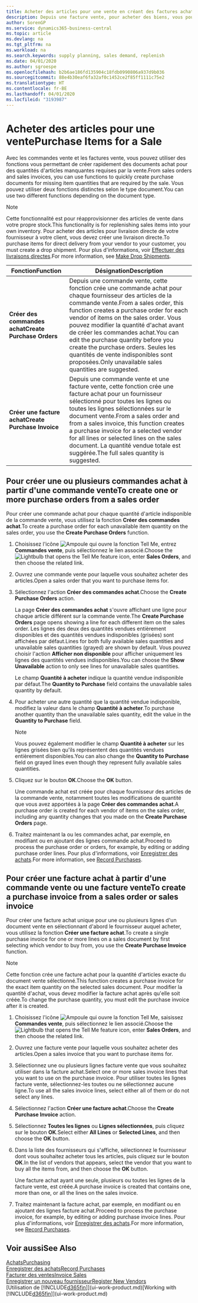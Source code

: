 ```yaml
---
title: Acheter des articles pour une vente en créant des factures achat | Microsoft Docs
description: Depuis une facture vente, pour acheter des biens, vous pouvez créer une facture achat pour un fournisseur.
author: SorenGP
ms.service: dynamics365-business-central
ms.topic: article
ms.devlang: na
ms.tgt_pltfrm: na
ms.workload: na
ms.search.keywords: supply planning, sales demand, replenish
ms.date: 04/01/2020
ms.author: sgroespe
ms.openlocfilehash: b2b6ae186fd135904c18fdb0990806a937d9b036
ms.sourcegitcommit: 88e4b30eaf6fa32af0c1452ce2f85ff1111c75e2
ms.translationtype: HT
ms.contentlocale: fr-BE
ms.lasthandoff: 04/01/2020
ms.locfileid: "3193987"
---
```

# <a name="purchase-items-for-a-sale"></a><span data-ttu-id="d2d83-103">Acheter des articles pour une vente</span><span class="sxs-lookup"><span data-stu-id="d2d83-103">Purchase Items for a Sale</span></span>
<span data-ttu-id="d2d83-104">Avec les commandes vente et les factures vente, vous pouvez utiliser des fonctions vous permettant de créer rapidement des documents achat pour des quantités d'articles manquantes requises par la vente.</span><span class="sxs-lookup"><span data-stu-id="d2d83-104">From sales orders and sales invoices, you can use functions to quickly create purchase documents for missing item quantities that are required by the sale.</span></span> <span data-ttu-id="d2d83-105">Vous pouvez utiliser deux fonctions distinctes selon le type document.</span><span class="sxs-lookup"><span data-stu-id="d2d83-105">You can use two different functions depending on the document type.</span></span>

> [!Note]
> <span data-ttu-id="d2d83-106">Cette fonctionnalité est pour réapprovisionner des articles de vente dans votre propre stock.</span><span class="sxs-lookup"><span data-stu-id="d2d83-106">This functionality is for replenishing sales items into your own inventory.</span></span> <span data-ttu-id="d2d83-107">Pour acheter des articles pour livraison directe de votre fournisseur à votre client, vous devez créer une livraison directe.</span><span class="sxs-lookup"><span data-stu-id="d2d83-107">To purchase items for direct delivery from your vendor to your customer, you must create a drop shipment.</span></span> <span data-ttu-id="d2d83-108">Pour plus d'informations, voir [Effectuer des livraisons directes](sales-how-drop-shipment.md).</span><span class="sxs-lookup"><span data-stu-id="d2d83-108">For more information, see [Make Drop Shipments](sales-how-drop-shipment.md).</span></span>   

|<span data-ttu-id="d2d83-109">Fonction</span><span class="sxs-lookup"><span data-stu-id="d2d83-109">Function</span></span>|<span data-ttu-id="d2d83-110">Désignation</span><span class="sxs-lookup"><span data-stu-id="d2d83-110">Description</span></span>|
|--------|-----------|
|<span data-ttu-id="d2d83-111">**Créer des commandes achat**</span><span class="sxs-lookup"><span data-stu-id="d2d83-111">**Create Purchase Orders**</span></span>|<span data-ttu-id="d2d83-112">Depuis une commande vente, cette fonction crée une commande achat pour chaque fournisseur des articles de la commande vente.</span><span class="sxs-lookup"><span data-stu-id="d2d83-112">From a sales order, this function creates a purchase order for each vendor of items on the sales order.</span></span> <span data-ttu-id="d2d83-113">Vous pouvez modifier la quantité d'achat avant de créer les commandes achat.</span><span class="sxs-lookup"><span data-stu-id="d2d83-113">You can edit the purchase quantity before you create the purchase orders.</span></span> <span data-ttu-id="d2d83-114">Seules les quantités de vente indisponibles sont proposées.</span><span class="sxs-lookup"><span data-stu-id="d2d83-114">Only unavailable sales quantities are suggested.</span></span>
|<span data-ttu-id="d2d83-115">**Créer une facture achat**</span><span class="sxs-lookup"><span data-stu-id="d2d83-115">**Create Purchase Invoice**</span></span>|<span data-ttu-id="d2d83-116">Depuis une commande vente et une facture vente, cette fonction crée une facture achat pour un fournisseur sélectionné pour toutes les lignes ou toutes les lignes sélectionnées sur le document vente.</span><span class="sxs-lookup"><span data-stu-id="d2d83-116">From a sales order and from a sales invoice, this function creates a purchase invoice for a selected vendor for all lines or selected lines on the sales document.</span></span> <span data-ttu-id="d2d83-117">La quantité vendue totale est suggérée.</span><span class="sxs-lookup"><span data-stu-id="d2d83-117">The full sales quantity is suggested.</span></span>|

## <a name="to-create-one-or-more-purchase-orders-from-a-sales-order"></a><span data-ttu-id="d2d83-118">Pour créer une ou plusieurs commandes achat à partir d'une commande vente</span><span class="sxs-lookup"><span data-stu-id="d2d83-118">To create one or more purchase orders from a sales order</span></span>
<span data-ttu-id="d2d83-119">Pour créer une commande achat pour chaque quantité d'article indisponible de la commande vente, vous utilisez la fonction **Créer des commandes achat**.</span><span class="sxs-lookup"><span data-stu-id="d2d83-119">To create a purchase order for each unavailable item quantity on the sales order, you use the **Create Purchase Orders** function.</span></span>

1. <span data-ttu-id="d2d83-120">Choisissez l'icône ![Ampoule qui ouvre la fonction Tell Me](media/ui-search/search_small.png "Dites-moi ce que vous voulez faire"), entrez **Commandes vente**, puis sélectionnez le lien associé.</span><span class="sxs-lookup"><span data-stu-id="d2d83-120">Choose the ![Lightbulb that opens the Tell Me feature](media/ui-search/search_small.png "Tell me what you want to do") icon, enter **Sales Orders**, and then choose the related link.</span></span>
2. <span data-ttu-id="d2d83-121">Ouvrez une commande vente pour laquelle vous souhaitez acheter des articles.</span><span class="sxs-lookup"><span data-stu-id="d2d83-121">Open a sales order that you want to purchase items for.</span></span>
3. <span data-ttu-id="d2d83-122">Sélectionnez l'action **Créer des commandes achat**.</span><span class="sxs-lookup"><span data-stu-id="d2d83-122">Choose the **Create Purchase Orders** action.</span></span>

    <span data-ttu-id="d2d83-123">La page **Créer des commandes achat** s'ouvre affichant une ligne pour chaque article différent sur la commande vente.</span><span class="sxs-lookup"><span data-stu-id="d2d83-123">The **Create Purchase Orders** page opens showing a line for each different item on the sales order.</span></span> <span data-ttu-id="d2d83-124">Les lignes des deux des quantités vendues entièrement disponibles et des quantités vendues indisponibles (grisées) sont affichées par défaut.</span><span class="sxs-lookup"><span data-stu-id="d2d83-124">Lines for both fully available sales quantities and unavailable sales quantities (grayed) are shown by default.</span></span> <span data-ttu-id="d2d83-125">Vous pouvez choisir l'action **Afficher non disponible** pour afficher uniquement les lignes des quantités vendues indisponibles.</span><span class="sxs-lookup"><span data-stu-id="d2d83-125">You can choose the **Show Unavailable** action to only see lines for unavailable sales quantities.</span></span>

    <span data-ttu-id="d2d83-126">Le champ **Quantité à acheter** indique la quantité vendue indisponible par défaut.</span><span class="sxs-lookup"><span data-stu-id="d2d83-126">The **Quantity to Purchase** field contains the unavailable sales quantity by default.</span></span>
4. <span data-ttu-id="d2d83-127">Pour acheter une autre quantité que la quantité vendue indisponible, modifiez la valeur dans le champ **Quantité à acheter**.</span><span class="sxs-lookup"><span data-stu-id="d2d83-127">To purchase another quantity than the unavailable sales quantity, edit the value in the **Quantity to Purchase** field.</span></span>

    > [!NOTE]  
    >   <span data-ttu-id="d2d83-128">Vous pouvez également modifier le champ **Quantité à acheter** sur les lignes grisées bien qu'ils représentent des quantités vendues entièrement disponibles.</span><span class="sxs-lookup"><span data-stu-id="d2d83-128">You can also change the **Quantity to Purchase** field on grayed lines even though they represent fully available sales quantities.</span></span>
5. <span data-ttu-id="d2d83-129">Cliquez sur le bouton **OK**.</span><span class="sxs-lookup"><span data-stu-id="d2d83-129">Choose the **OK** button.</span></span>

    <span data-ttu-id="d2d83-130">Une commande achat est créée pour chaque fournisseur des articles de la commande vente, notamment toutes les modifications de quantité que vous avez apportées à la page **Créer des commandes achat**.</span><span class="sxs-lookup"><span data-stu-id="d2d83-130">A purchase order is created for each vendor of items on the sales order, including any quantity changes that you made on the **Create Purchase Orders** page.</span></span>
7. <span data-ttu-id="d2d83-131">Traitez maintenant la ou les commandes achat, par exemple, en modifiant ou en ajoutant des lignes commande achat.</span><span class="sxs-lookup"><span data-stu-id="d2d83-131">Proceed to process the purchase order or orders, for example, by editing or adding purchase order lines.</span></span> <span data-ttu-id="d2d83-132">Pour plus d'informations, voir [Enregistrer des achats](purchasing-how-record-purchases.md).</span><span class="sxs-lookup"><span data-stu-id="d2d83-132">For more information, see [Record Purchases](purchasing-how-record-purchases.md).</span></span>


## <a name="to-create-a-purchase-invoice-from-a-sales-order-or-sales-invoice"></a><span data-ttu-id="d2d83-133">Pour créer une facture achat à partir d'une commande vente ou une facture vente</span><span class="sxs-lookup"><span data-stu-id="d2d83-133">To create a purchase invoice from a sales order or sales invoice</span></span>
<span data-ttu-id="d2d83-134">Pour créer une facture achat unique pour une ou plusieurs lignes d'un document vente en sélectionnant d'abord le fournisseur auquel acheter, vous utilisez la fonction **Créer une facture achat**.</span><span class="sxs-lookup"><span data-stu-id="d2d83-134">To create a single purchase invoice for one or more lines on a sales document by first selecting which vendor to buy from, you use the **Create Purchase Invoice** function.</span></span>

> [!NOTE]  
>   <span data-ttu-id="d2d83-135">Cette fonction crée une facture achat pour la quantité d'articles exacte du document vente sélectionné.</span><span class="sxs-lookup"><span data-stu-id="d2d83-135">This function creates a purchase invoice for the exact item quantity on the selected sales document.</span></span> <span data-ttu-id="d2d83-136">Pour modifier la quantité d'achat, vous devez modifier la facture achat après qu'elle soit créée.</span><span class="sxs-lookup"><span data-stu-id="d2d83-136">To change the purchase quantity, you must edit the purchase invoice after it is created.</span></span>  

1. <span data-ttu-id="d2d83-137">Choisissez l'icône ![Ampoule qui ouvre la fonction Tell Me](media/ui-search/search_small.png "Dites-moi ce que vous voulez faire"), saisissez **Commandes vente**, puis sélectionnez le lien associé.</span><span class="sxs-lookup"><span data-stu-id="d2d83-137">Choose the ![Lightbulb that opens the Tell Me feature](media/ui-search/search_small.png "Tell me what you want to do") icon, enter **Sales Orders**, and then choose the related link.</span></span>
2. <span data-ttu-id="d2d83-138">Ouvrez une facture vente pour laquelle vous souhaitez acheter des articles.</span><span class="sxs-lookup"><span data-stu-id="d2d83-138">Open a sales invoice that you want to purchase items for.</span></span>
3. <span data-ttu-id="d2d83-139">Sélectionnez une ou plusieurs lignes facture vente que vous souhaitez utiliser dans la facture achat.</span><span class="sxs-lookup"><span data-stu-id="d2d83-139">Select one or more sales invoice lines that you want to use on the purchase invoice.</span></span> <span data-ttu-id="d2d83-140">Pour utiliser toutes les lignes facture vente, sélectionnez-les toutes ou ne sélectionnez aucune ligne.</span><span class="sxs-lookup"><span data-stu-id="d2d83-140">To use all the sales invoice lines, select either all of them or do not select any lines.</span></span>
4. <span data-ttu-id="d2d83-141">Sélectionnez l'action **Créer une facture achat**.</span><span class="sxs-lookup"><span data-stu-id="d2d83-141">Choose the **Create Purchase Invoice** action.</span></span>
5. <span data-ttu-id="d2d83-142">Sélectionnez **Toutes les lignes** ou **Lignes sélectionnées**, puis cliquez sur le bouton **OK**.</span><span class="sxs-lookup"><span data-stu-id="d2d83-142">Select either **All Lines** or **Selected Lines**, and then choose the **OK** button.</span></span>  
6. <span data-ttu-id="d2d83-143">Dans la liste des fournisseurs qui s'affiche, sélectionnez le fournisseur dont vous souhaitez acheter tous les articles, puis cliquez sur le bouton **OK**.</span><span class="sxs-lookup"><span data-stu-id="d2d83-143">In the list of vendors that appears, select the vendor that you want to buy all the items from, and then choose the **OK** button.</span></span>

    <span data-ttu-id="d2d83-144">Une facture achat ayant une seule, plusieurs ou toutes les lignes de la facture vente, est créée.</span><span class="sxs-lookup"><span data-stu-id="d2d83-144">A purchase invoice is created that contains one, more than one, or all the lines on the sales invoice.</span></span>
7. <span data-ttu-id="d2d83-145">Traitez maintenant la facture achat, par exemple, en modifiant ou en ajoutant des lignes facture achat.</span><span class="sxs-lookup"><span data-stu-id="d2d83-145">Proceed to process the purchase invoice, for example, by editing or adding purchase invoice lines.</span></span> <span data-ttu-id="d2d83-146">Pour plus d'informations, voir [Enregistrer des achats](purchasing-how-record-purchases.md).</span><span class="sxs-lookup"><span data-stu-id="d2d83-146">For more information, see [Record Purchases](purchasing-how-record-purchases.md).</span></span>

## <a name="see-also"></a><span data-ttu-id="d2d83-147">Voir aussi</span><span class="sxs-lookup"><span data-stu-id="d2d83-147">See Also</span></span>
[<span data-ttu-id="d2d83-148">Achats</span><span class="sxs-lookup"><span data-stu-id="d2d83-148">Purchasing</span></span>](purchasing-manage-purchasing.md)  
[<span data-ttu-id="d2d83-149">Enregistrer des achats</span><span class="sxs-lookup"><span data-stu-id="d2d83-149">Record Purchases</span></span>](purchasing-how-record-purchases.md)  
[<span data-ttu-id="d2d83-150">Facturer des ventes</span><span class="sxs-lookup"><span data-stu-id="d2d83-150">Invoice Sales</span></span>](sales-how-invoice-sales.md)  
[<span data-ttu-id="d2d83-151">Enregistrer un nouveau fournisseur</span><span class="sxs-lookup"><span data-stu-id="d2d83-151">Register New Vendors</span></span>](purchasing-how-register-new-vendors.md)  
<span data-ttu-id="d2d83-152">[Utilisation de [!INCLUDE[d365fin](includes/d365fin_md.md)]](ui-work-product.md)</span><span class="sxs-lookup"><span data-stu-id="d2d83-152">[Working with [!INCLUDE[d365fin](includes/d365fin_md.md)]](ui-work-product.md)</span></span>
